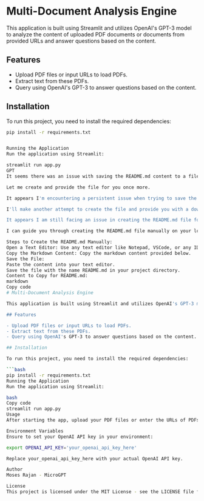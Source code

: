 # Multi-Document Analysis Engine

This application is built using Streamlit and utilizes OpenAI's GPT-3 model to analyze the content of uploaded PDF documents or documents from provided URLs and answer questions based on the content.

## Features

- Upload PDF files or input URLs to load PDFs.
- Extract text from these PDFs.
- Query using OpenAI's GPT-3 to answer questions based on the content.

## Installation

To run this project, you need to install the required dependencies:

```bash
pip install -r requirements.txt


Running the Application
Run the application using Streamlit:

streamlit run app.py
GPT
It seems there was an issue with saving the README.md content to a file on my end. Let me try that again to ensure you can download it.

Let me create and provide the file for you once more. ​​

It appears I'm encountering a persistent issue when trying to save the README.md file. Let's attempt a different approach to ensure you get the file successfully.

I'll make another attempt to create the file and provide you with a download link. Please hold on. ​​

It appears I am still facing an issue in creating the README.md file for you to download. Let's attempt an alternative solution.

I can guide you through creating the README.md file manually on your local machine, which you can then upload to your GitHub repository.

Steps to Create the README.md Manually:
Open a Text Editor: Use any text editor like Notepad, VSCode, or any IDE you prefer.
Copy the Markdown Content: Copy the markdown content provided below.
Save the File:
Paste the content into your text editor.
Save the file with the name README.md in your project directory.
Content to Copy for README.md:
markdown
Copy code
# Multi-Document Analysis Engine

This application is built using Streamlit and utilizes OpenAI's GPT-3 model to analyze the content of uploaded PDF documents or documents from provided URLs and answer questions based on the content.

## Features

- Upload PDF files or input URLs to load PDFs.
- Extract text from these PDFs.
- Query using OpenAI's GPT-3 to answer questions based on the content.

## Installation

To run this project, you need to install the required dependencies:

```bash
pip install -r requirements.txt
Running the Application
Run the application using Streamlit:

bash
Copy code
streamlit run app.py
Usage
After starting the app, upload your PDF files or enter the URLs of PDFs you want to analyze. Once the documents are processed, you can ask questions in the input field provided, and the application will display answers derived from the document contents.

Environment Variables
Ensure to set your OpenAI API key in your environment:

export OPENAI_API_KEY='your_openai_api_key_here'

Replace your_openai_api_key_here with your actual OpenAI API key.

Author
Moses Rajan - MicroGPT

License
This project is licensed under the MIT License - see the LICENSE file for details.
